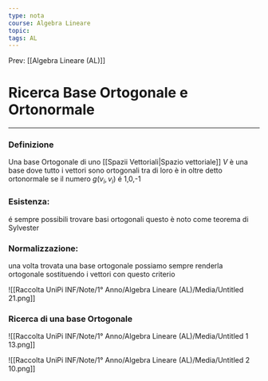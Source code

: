 ```yaml
---
type: nota
course: Algebra Lineare
topic: 
tags: AL
---
```


Prev: [[Algebra Lineare (AL)]]

# Ricerca Base Ortogonale e Ortonormale
---

### Definizione

Una base Ortogonale di uno [[Spazii Vettoriali|Spazio vettoriale]] $V$ è una base dove tutto i vettori sono ortogonali tra di loro è in oltre detto ortonormale se il numero $g(v_i,v_i)$ é 1,0,-1

### Esistenza:

é sempre possibili trovare basi ortogonali questo è noto come teorema di Sylvester

### Normalizzazione:

una volta trovata una base ortogonale possiamo sempre renderla ortogonale sostituendo i vettori con questo criterio

![[Raccolta UniPi INF/Note/1° Anno/Algebra Lineare (AL)/Media/Untitled 21.png]]

### Ricerca di una base Ortogonale

![[Raccolta UniPi INF/Note/1° Anno/Algebra Lineare (AL)/Media/Untitled 1 13.png]]

![[Raccolta UniPi INF/Note/1° Anno/Algebra Lineare (AL)/Media/Untitled 2 10.png]]
